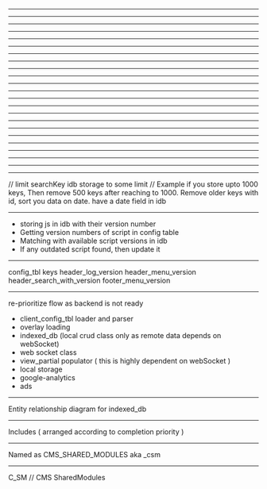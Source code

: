 


-------------------------------------------------



-------------------------------------------------



-------------------------------------------------



-------------------------------------------------



-------------------------------------------------



-------------------------------------------------



-------------------------------------------------



-------------------------------------------------



-------------------------------------------------



-------------------------------------------------



-------------------------------------------------



-------------------------------------------------



-------------------------------------------------



-------------------------------------------------



-------------------------------------------------



-------------------------------------------------



-------------------------------------------------



-------------------------------------------------



-------------------------------------------------



-------------------------------------------------



-------------------------------------------------



-------------------------------------------------



-------------------------------------------------

// limit searchKey idb storage to some limit
// Example if you store upto 1000 keys, Then remove 500 keys after reaching to 1000. Remove older keys with id, sort you data on date. have a date field in idb

-------------------------------------------------

-   storing js in idb with their version number
-   Getting version numbers of script in config table
-   Matching with available script versions in idb
-   If any outdated script found, then update it

-------------------------------------------------

config_tbl keys
  header_log_version
  header_menu_version
  header_search_with_version
  footer_menu_version

-------------------------------------------------

re-prioritize flow as backend is not ready
  - client_config_tbl loader and parser
  - overlay loading
  - indexed_db (local crud class only as remote data depends on webSocket)
  - web socket class
  - view_partial populator ( this is highly dependent on webSocket )
  - local storage    
  - google-analytics
  - ads

-------------------------------------------------

  Entity relationship diagram for indexed_db

-------------------------------------------------

Includes ( arranged according to completion priority )

-------------------------------------------------

Named as CMS_SHARED_MODULES aka _csm


-------------------------------------------------

C_SM    //    CMS SharedModules
